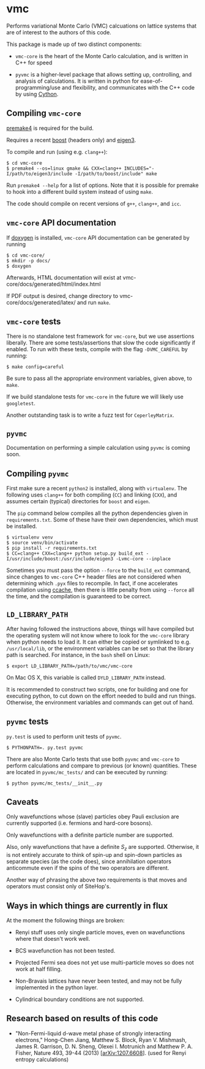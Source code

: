 vmc
===

Performs variational Monte Carlo (VMC) calcuations on lattice systems
that are of interest to the authors of this code.

This package is made up of two distinct components:

* `vmc-core` is the heart of the Monte Carlo calculation, and is written
  in C++ for speed

* `pyvmc` is a higher-level package that allows setting up, controlling,
  and analysis of calculations.  It is written in python for
  ease-of-programming/use and flexibility, and communicates with the
  C++ code by using [Cython](http://cython.org/).

Compiling `vmc-core`
--------------------

[premake4](http://industriousone.com/premake) is required for the
build.

Requires a recent [boost](http://www.boost.org/) (headers only) and
[eigen3](http://eigen.tuxfamily.org/).

To compile and run (using e.g. `clang++`):

    $ cd vmc-core
    $ premake4 --os=linux gmake && CXX=clang++ INCLUDES="-I/path/to/eigen3/include -I/path/to/boost/include" make

Run `premake4 --help` for a list of options.  Note that it is possible
for premake to hook into a different build system instead of using
`make`.

The code should compile on recent versions of `g++`, `clang++`, and `icc`.

`vmc-core` API documentation
----------------------------

If [doxygen](http://www.doxygen.org/) is installed, `vmc-core` API
documentation can be generated by running

    $ cd vmc-core/
    $ mkdir -p docs/
    $ doxygen

Afterwards, HTML documentation will exist at
vmc-core/docs/generated/html/index.html

If PDF output is desired, change directory to
vmc-core/docs/generated/latex/ and run `make`.

`vmc-core` tests
----------------

There is no standalone test framework for `vmc-core`, but we use
assertions liberally.  There are some tests/assertions that slow the
code significantly if enabled.  To run with these tests, compile with
the flag `-DVMC_CAREFUL` by running:

    $ make config=careful

Be sure to pass all the appropriate environment variables, given
above, to `make`.

If we build standalone tests for `vmc-core` in the future we will likely
use `googletest`.

Another outstanding task is to write a fuzz test for `CeperleyMatrix`.

`pyvmc`
-------

Documentation on performing a simple calculation using `pyvmc` is coming
soon.

Compiling `pyvmc`
-----------------

First make sure a recent `python2` is installed, along with `virtualenv`.
The following uses `clang++` for both compiling (`CC`) and linking (`CXX`),
and assumes certain (typical) directories for `boost` and `eigen`.

The `pip` command below compiles all the python dependencies given in
`requirements.txt`.  Some of these have their own dependencies, which
must be installed.

    $ virtualenv venv
    $ source venv/bin/activate
    $ pip install -r requirements.txt
    $ CC=clang++ CXX=clang++ python setup.py build_ext -I/usr/include/boost:/usr/include/eigen3 -Lvmc-core --inplace

Sometimes you must pass the option `--force` to the `build_ext`
command, since changes to `vmc-core` C++ header files are not
considered when determining which `.pyx` files to recompile.  In fact,
if one accelerates compilation using
[ccache](http://ccache.samba.org/), then there is little penalty from
using `--force` all the time, and the compilation is guaranteed to be
correct.

`LD_LIBRARY_PATH`
-----------------

After having followed the instructions above, things will have
compiled but the operating system will not know where to look for the
`vmc-core` library when python needs to load it.  It can either be
copied or symlinked to e.g. `/usr/local/lib`, or the environment
variables can be set so that the library path is searched.  For
instance, in the `bash` shell on Linux:

    $ export LD_LIBRARY_PATH=/path/to/vmc/vmc-core

On Mac OS X, this variable is called `DYLD_LIBRARY_PATH` instead.

It is recommended to construct two scripts, one for building and one
for executing python, to cut down on the effort needed to build and
run things.  Otherwise, the environment variables and commands can get
out of hand.

`pyvmc` tests
-------------

`py.test` is used to perform unit tests of `pyvmc`.

    $ PYTHONPATH=. py.test pyvmc

There are also Monte Carlo tests that use both `pyvmc` and `vmc-core` to
perform calculations and compare to previous (or known) quantities.
These are located in `pyvmc/mc_tests/` and can be executed by running:

    $ python pyvmc/mc_tests/__init__.py

Caveats
-------

Only wavefunctions whose (slave) particles obey Pauli exclusion are
currently supported (i.e. fermions and hard-core bosons).

Only wavefunctions with a definite particle number are supported.

Also, only wavefunctions that have a definite $S_z$ are supported.
Otherwise, it is not entirely accurate to think of spin-up and
spin-down particles as separate species (as the code does), since
annihilation operators anticommute even if the spins of the two
operators are different.

Another way of phrasing the above two requirements is that moves and
operators must consist only of SiteHop's.

Ways in which things are currently in flux
------------------------------------------

At the moment the following things are broken:

* Renyi stuff uses only single particle moves, even on wavefunctions
  where that doesn't work well.

* BCS wavefunction has not been tested.

* Projected Fermi sea does not yet use multi-particle moves so does
  not work at half filling.

* Non-Bravais lattices have never been tested, and may not be fully
  implemented in the python layer.

* Cylindrical boundary conditions are not supported.

Research based on results of this code
--------------------------------------

* "Non-Fermi-liquid d-wave metal phase of strongly interacting
  electrons," Hong-Chen Jiang, Matthew S. Block, Ryan V. Mishmash,
  James R. Garrison, D. N. Sheng, Olexei I. Motrunich and Matthew
  P. A. Fisher, Nature 493, 39-44 (2013)
  [[arXiv:1207.6608](http://arxiv.org/abs/1207.6608)].  (used for
  Renyi entropy calculations)
